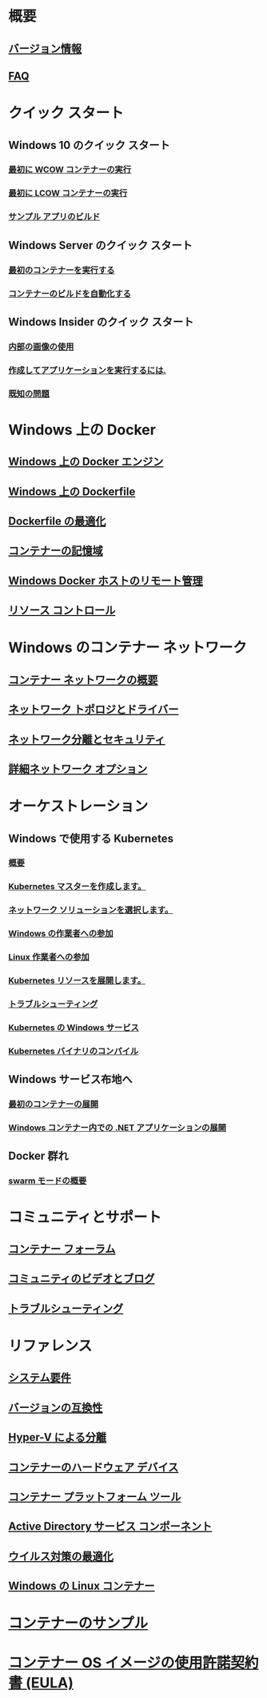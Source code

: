 # 概要
## [バージョン情報](about/index.md)
## [FAQ](about/faq.md)

# クイック スタート
## Windows 10 のクイック スタート
### [最初に WCOW コンテナーの実行](quick-start/quick-start-windows-10.md)
### [最初に LCOW コンテナーの実行](quick-start/quick-start-windows-10-linux.md)
### [サンプル アプリのビルド](quick-start/building-sample-app.md)
## Windows Server のクイック スタート
### [最初のコンテナーを実行する](quick-start/quick-start-windows-server.md)
### [コンテナーのビルドを自動化する](quick-start/quick-start-images.md)
## Windows Insider のクイック スタート
### [内部の画像の使用](quick-start/Using-Insider-Container-Images.md)
### [作成してアプリケーションを実行するには.](quick-start/Nano-RS3-.NET-Core-and-PS.md)
### [既知の問題](quick-start/Insider-Known-Issues.md)

# Windows 上の Docker
## [Windows 上の Docker エンジン](manage-docker/configure-docker-daemon.md)
## [Windows 上の Dockerfile](manage-docker/manage-windows-dockerfile.md)
## [Dockerfile の最適化](manage-docker/optimize-windows-dockerfile.md)
## [コンテナーの記憶域](manage-containers/container-storage.md)
## [Windows Docker ホストのリモート管理](management/manage_remotehost.md)
## [リソース コントロール](manage-containers/resource-controls.md)

# Windows のコンテナー ネットワーク
## [コンテナー ネットワークの概要](container-networking/architecture.md)
## [ネットワーク トポロジとドライバー](container-networking/network-drivers-topologies.md)
## [ネットワーク分離とセキュリティ](container-networking/network-isolation-security.md)
## [詳細ネットワーク オプション](container-networking/advanced.md)

# オーケストレーション
## Windows で使用する Kubernetes 
### [概要](kubernetes/getting-started-kubernetes-windows.md)
### [Kubernetes マスターを作成します。](kubernetes/creating-a-linux-master.md)
### [ネットワーク ソリューションを選択します。](kubernetes/network-topologies.md)
### [Windows の作業者への参加](kubernetes/joining-windows-workers.md)
### [Linux 作業者への参加](kubernetes/joining-linux-workers.md)
### [Kubernetes リソースを展開します。](kubernetes/deploying-resources.md)
### [トラブルシューティング](kubernetes/common-problems.md)
### [Kubernetes の Windows サービス](kubernetes/kube-windows-services.md)
### [Kubernetes バイナリのコンパイル](kubernetes/compiling-kubernetes-binaries.md)
## Windows サービス布地へ
### [最初のコンテナーの展開](/azure/service-fabric/service-fabric-quickstart-containers)
### [Windows コンテナー内での .NET アプリケーションの展開](/azure/service-fabric/service-fabric-host-app-in-a-container) 
## Docker 群れ
### [swarm モードの概要](manage-containers/swarm-mode.md)

# コミュニティとサポート
## [コンテナー フォーラム](https://social.msdn.microsoft.com/Forums/en-US/home?forum=windowscontainers)
## [コミュニティのビデオとブログ](communitylinks.md)
## [トラブルシューティング](troubleshooting.md)

# リファレンス
## [システム要件](deploy-containers/system-requirements.md)
## [バージョンの互換性](deploy-containers/version-compatibility.md)
## [Hyper-V による分離](manage-containers/hyperv-container.md)
## [コンテナーのハードウェア デバイス](deploy-containers/hardware-devices-in-containers.md)
## [コンテナー プラットフォーム ツール](deploy-containers/containerd.md)
## [Active Directory サービス コンポーネント](manage-containers/manage-serviceaccounts.md)
## [ウイルス対策の最適化](https://msdn.microsoft.com/en-us/windows/hardware/drivers/ifs/anti-virus-optimization-for-windows-containers)
## [Windows の Linux コンテナー](deploy-containers/linux-containers.md)

# [コンテナーのサンプル](samples.md)

# [コンテナー OS イメージの使用許諾契約書 (EULA)](Images_EULA.md)
